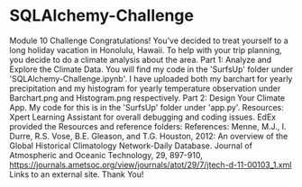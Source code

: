 # SQLAlchemy-Challenge
Module 10 Challenge
Congratulations! You've decided to treat yourself to a long holiday vacation in Honolulu, Hawaii. To help with your trip planning, you decide to do a climate analysis about the area.
Part 1: Analyze and Explore the Climate Data. You will find my code in the 'SurfsUp' folder under 'SQLAlchemy-Challenge.ipynb'. 
I have uploaded both my barchart for yearly precipitation and my histogram for yearly temperature observation under Barchart.png and Histogram.png respectively.
Part 2: Design Your Climate App. My code for this is in the 'SurfsUp' folder under 'app.py'.
Resources: Xpert Learning Assistant for overall debugging and coding issues. 
EdEx provided the Resources and reference folders: References:
Menne, M.J., I. Durre, R.S. Vose, B.E. Gleason, and T.G. Houston, 2012: An overview of the Global Historical Climatology Network-Daily Database. Journal of Atmospheric and Oceanic Technology, 29, 897-910, https://journals.ametsoc.org/view/journals/atot/29/7/jtech-d-11-00103_1.xml Links to an external site.
Thank You!
